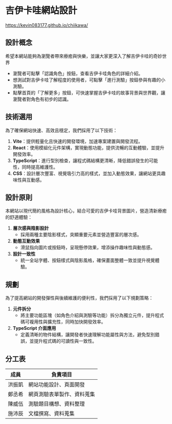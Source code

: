 # 吉伊卡哇網站設計
https://kevin083177.github.io/chiikawa/
## 設計概念
希望本網站能夠為瀏覽者帶來療癒與快樂，並讓大家更深入了解吉伊卡哇的奇妙世界

- 瀏覽者可點擊「認識角色」按鈕，查看吉伊卡哇角色的詳細介紹。  
- 想測試對吉伊卡哇了解程度的使用者，可點擊「進行測驗」按鈕參與有趣的小測驗。  
- 點擊首頁的「了解更多」按鈕，可快速掌握吉伊卡哇的故事背景與世界觀，讓瀏覽者對角色有初步的認識。  

## 技術選用  
為了確保網站快速、高效且穩定，我們採用了以下技術：
1. **Vite**：提供輕量化且快速的開發環境，加速專案建置與開發流程。  
2. **React**：使用模組化元件架構，實現動態功能，提供流暢的互動體驗，並提升開發效率。  
3. **TypeScript**：進行型別檢查，讓程式碼結構更清晰，降低錯誤發生的可能性，同時提高維護性。  
4. **CSS**：設計層次豐富、視覺吸引力高的樣式，並加入動態效果，讓網站更具趣味性與互動感。  

## 設計原則  
本網站以現代簡約風格為設計核心，結合可愛的吉伊卡哇背景圖片，營造清新療癒的舒適體驗：
1. **層次感與陰影設計**  
   - 採用兩種主要陰影樣式，突顯重要元素並營造豐富的層次感。  
2. **動態互動效果**  
   - 滑鼠指向圖片或按鈕時，呈現懸停效果，增添操作趣味性與動態感。  
3. **設計一致性**  
   - 統一全站字體、按鈕樣式與陰影風格，確保畫面整體一致並提升視覺體驗。  

## 規劃  
為了提高網站的開發彈性與後續維護的便利性，我們採用了以下規劃策略：  
1. **元件拆分**  
   - 將主要功能區塊（如角色介紹與測驗等功能）拆分為獨立元件，提升程式碼可複用性與擴充性，同時加快開發效率。  
2. **TypeScript 介面應用**  
   - 定義清晰的物件結構，讓開發者快速理解功能屬性與方法，避免型別錯誤，並提升程式碼的可讀性與一致性。  

## 分工表  
| **成員** | **負責項目** |  
|----------|--------------|  
| 洪振凱    | 網站功能設計、頁面開發 |  
| 鄭丞希    | 網頁測驗表單製作、資料蒐集 |  
| 陳威伍    | 測驗題目構想、資料整理 |  
| 施沛辰    | 文檔撰寫、資料蒐集 |  
